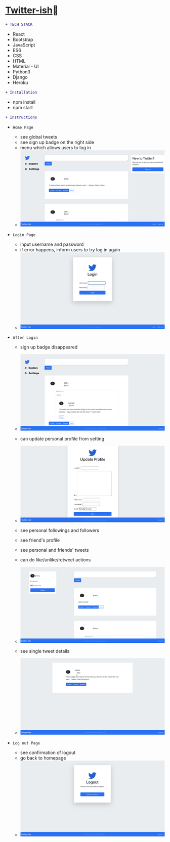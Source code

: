 # [Twitter-ish](https://my-twitter-ish.herokuapp.com/):couple:
```diff
+ TECH STACK
```
* React
* Bootstrap
* JavaScript
* ES6
* CSS
* HTML
* Material - UI
* Python3
* Django
* Heroku

```diff
+ Installation
```
* npm install
* npm start

```diff
+ Instructions
```

- ```Home Page ```
  - see global tweets
  - see sign up badge on the right side
  - menu which allows users to log in
  - ![GitHub Logo](/images/0.png)
  
- ```Login Page ```
  - input username and password
  - if error happens, inform users to try log in again
  - ![GitHub Logo](/images/1.png)
  
- ```After Login```
  - sign up badge disappeared
  - ![GitHub Logo](/images/2.png)
  - can update personal profile from setting
  - ![GitHub Logo](/images/5.png)

  - see personal followings and followers
  - see friend's profile
  - see personal and friends' tweets
  - can do like/unlike/retweet actions
  - ![GitHub Logo](/images/4.png)
 
  - see single tweet details
  - ![GitHub Logo](/images/3.png)
 
  
- ```Log out Page ```
  - see confirmation of logout
  - go back to homepage
  - ![GitHub Logo](/images/6.png)

